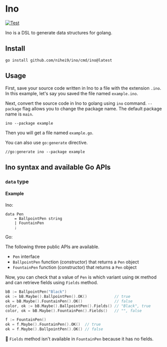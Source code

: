 # Ino

[![Test](https://github.com/nihei9/ino/actions/workflows/test.yml/badge.svg)](https://github.com/nihei9/ino/actions/workflows/test.yml)

Ino is a DSL to generate data structures for golang.

## Install

```
go install github.com/nihei9/ino/cmd/ino@latest
```

## Usage

First, save your source code written in Ino to a file with the extension `.ino`. In this example, let's say you saved the file named `example.ino`.

Next, convert the source code in Ino to golang using `ino` command. `--package` flag allows you to change the package name. The default package name is `main`.

```
ino --package example
```

Then you will get a file named `example.go`.

You can also use `go:generate` directive.

```
//go:generate ino --package example
```

## Ino syntax and available Go APIs

### `data` type

#### Example

Ino:

```
data Pen
    = BallpointPen string
    | FountainPen
    ;
```

Go:

The following three public APIs are available.

* `Pen` interface
* `BallpointPen` function (constructor) that returns a `Pen` object
* `FountainPen` function (constructor) that returns a `Pen` object

Now, you can check that a value of `Pen` is which variant using `OK` method and can retrieve fields using `Fields` method.

```go
bB := BallpointPen("Black")
ok := bB.Maybe().BallpointPen().OK()            // true
ok = bB.Maybe().FountainPen().OK()              // false
color, ok := bB.Maybe().BallpointPen().Fields() // "Black", true
color, ok = bB.Maybe().FountainPen().Fields()   // "", false

f := FountainPen()
ok = f.Maybe().FountainPen().OK()  // true
ok = f.Maybe().BallpointPen().OK() // false
```

:eyes: `Fields` method isn't available in `FountainPen` because it has no fields.
